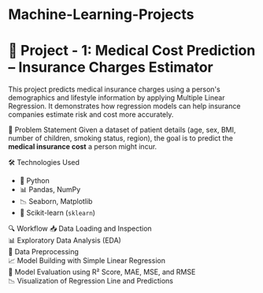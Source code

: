 # Machine-Learning-Projects

# 📘 Project - 1: Medical Cost Prediction – Insurance Charges Estimator
This project predicts medical insurance charges using a person's demographics and lifestyle information by applying Multiple Linear Regression. It demonstrates how regression models can help insurance companies estimate risk and cost more accurately.

 🧠 Problem Statement
Given a dataset of patient details (age, sex, BMI, number of children, smoking status, region), the goal is to predict the **medical insurance cost** a person might incur.

🛠️ Technologies Used
- 🐍 Python  
- 📊 Pandas, NumPy  
- 📉 Seaborn, Matplotlib  
- 🤖 Scikit-learn (`sklearn`)

🔍 Workflow
  📥 Data Loading and Inspection  
  📊 Exploratory Data Analysis (EDA)  
  🧹 Data Preprocessing  
  📈 Model Building with Simple Linear Regression  
  🧪 Model Evaluation using R² Score, MAE, MSE, and RMSE  
  📉 Visualization of Regression Line and Predictions  

